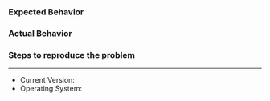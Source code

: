 ### Expected Behavior

### Actual Behavior

### Steps to reproduce the problem

---
* Current Version:
* Operating System:
